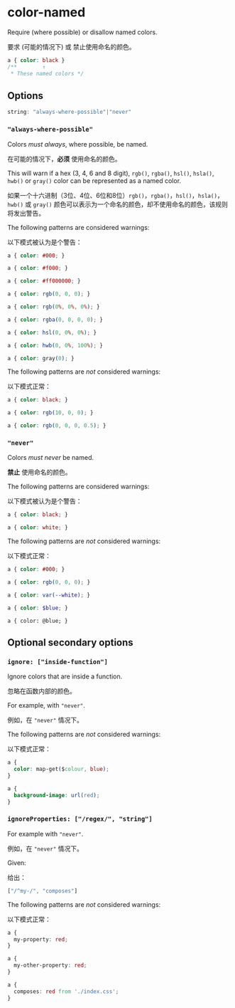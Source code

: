 # color-named

Require (where possible) or disallow named colors.

要求 (可能的情况下) 或 禁止使用命名的颜色。

```css
a { color: black }
/**        ↑
 * These named colors */
```

## Options

```js
string: "always-where-possible"|"never"
```

### `"always-where-possible"`

Colors *must always*, where possible, be named.

在可能的情况下，**必须** 使用命名的颜色。

This will warn if a hex (3, 4, 6 and 8 digit), `rgb()`, `rgba()`, `hsl()`, `hsla()`, `hwb()` or `gray()` color can be represented as a named color.

如果一个十六进制（3位、4位、6位和8位）`rgb()`，`rgba()`，`hsl()`，`hsla()`，`hwb()` 或 `gray()` 颜色可以表示为一个命名的颜色，却不使用命名的颜色，该规则将发出警告。

The following patterns are considered warnings:

以下模式被认为是个警告：

```css
a { color: #000; }
```

```css
a { color: #f000; }
```

```css
a { color: #ff000000; }
```

```css
a { color: rgb(0, 0, 0); }
```

```css
a { color: rgb(0%, 0%, 0%); }
```

```css
a { color: rgba(0, 0, 0, 0); }
```

```css
a { color: hsl(0, 0%, 0%); }
```

```css
a { color: hwb(0, 0%, 100%); }
```

```css
a { color: gray(0); }
```

The following patterns are *not* considered warnings:

以下模式正常：

```css
a { color: black; }
```

```css
a { color: rgb(10, 0, 0); }
```

```css
a { color: rgb(0, 0, 0, 0.5); }
```

### `"never"`

Colors *must never* be named.

**禁止** 使用命名的颜色。

The following patterns are considered warnings:

以下模式被认为是个警告：

```css
a { color: black; }
```

```css
a { color: white; }
```

The following patterns are *not* considered warnings:

以下模式正常：

```css
a { color: #000; }
```

```css
a { color: rgb(0, 0, 0); }
```

```css
a { color: var(--white); }
```

```scss
a { color: $blue; }
```

```less
a { color: @blue; }
```

## Optional secondary options

### `ignore: ["inside-function"]`

Ignore colors that are inside a function.

忽略在函数内部的颜色。

For example, with `"never"`.

例如，在 `"never"` 情况下。

The following patterns are *not* considered warnings:

以下模式正常：

```css
a {
  color: map-get($colour, blue);
}
```

```css
a {
  background-image: url(red);
}
```

### `ignoreProperties: ["/regex/", "string"]`

For example with `"never"`.

例如，在 `"never"` 情况下。

Given:

给出：

```js
["/^my-/", "composes"]
```

The following patterns are *not* considered warnings:

以下模式正常：

```css
a {
  my-property: red;
}
```

```css
a {
  my-other-property: red;
}
```

```css
a {
  composes: red from './index.css';
}
```

